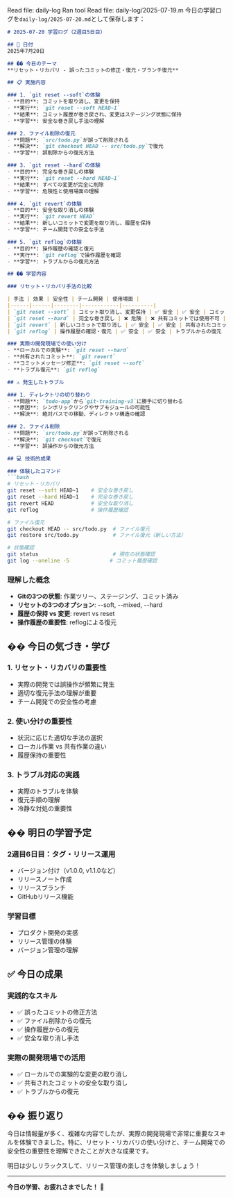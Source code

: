 Read file: daily-log
Ran tool
Read file: daily-log/2025-07-19.m
今日の学習ログを`daily-log/2025-07-20.md`として保存します：

```markdown:daily-log/2025-07-20.md
# 2025-07-20 学習ログ（2週目5日目）

## 📅 日付
2025年7月20日

## �� 今日のテーマ
**リセット・リカバリ - 誤ったコミットの修正・復元・ブランチ復元**

## 📋 実施内容

### 1. `git reset --soft`の体験
- **目的**: コミットを取り消し、変更を保持
- **実行**: `git reset --soft HEAD~1`
- **結果**: コミット履歴が巻き戻され、変更はステージング状態に保持
- **学習**: 安全な巻き戻し手法の理解

### 2. ファイル削除の復元
- **問題**: `src/todo.py`が誤って削除される
- **解決**: `git checkout HEAD -- src/todo.py`で復元
- **学習**: 誤削除からの復元方法

### 3. `git reset --hard`の体験
- **目的**: 完全な巻き戻しの体験
- **実行**: `git reset --hard HEAD~1`
- **結果**: すべての変更が完全に削除
- **学習**: 危険性と使用場面の理解

### 4. `git revert`の体験
- **目的**: 安全な取り消しの体験
- **実行**: `git revert HEAD`
- **結果**: 新しいコミットで変更を取り消し、履歴を保持
- **学習**: チーム開発での安全な手法

### 5. `git reflog`の体験
- **目的**: 操作履歴の確認と復元
- **実行**: `git reflog`で操作履歴を確認
- **学習**: トラブルからの復元方法

## �� 学習内容

### リセット・リカバリ手法の比較

| 手法 | 効果 | 安全性 | チーム開発 | 使用場面 |
|------|------|--------|------------|----------|
| `git reset --soft` | コミット取り消し、変更保持 | ✅ 安全 | ✅ 安全 | コミットメッセージ修正 |
| `git reset --hard` | 完全な巻き戻し | ❌ 危険 | ❌ 共有コミットでは使用不可 | ローカルでの実験取り消し |
| `git revert` | 新しいコミットで取り消し | ✅ 安全 | ✅ 安全 | 共有されたコミットの取り消し |
| `git reflog` | 操作履歴の確認・復元 | ✅ 安全 | ✅ 安全 | トラブルからの復元 |

### 実際の開発現場での使い分け
- **ローカルでの実験**: `git reset --hard`
- **共有されたコミット**: `git revert`
- **コミットメッセージ修正**: `git reset --soft`
- **トラブル復元**: `git reflog`

## ⚠️ 発生したトラブル

### 1. ディレクトリの切り替わり
- **問題**: `todo-app`から`git-training-v3`に勝手に切り替わる
- **原因**: シンボリックリンクやサブモジュールの可能性
- **解決**: 絶対パスでの移動、ディレクトリ構造の確認

### 2. ファイル削除
- **問題**: `src/todo.py`が誤って削除される
- **解決**: `git checkout`で復元
- **学習**: 誤操作からの復元方法

## 💻 技術的成果

### 体験したコマンド
```bash
# リセット・リカバリ
git reset --soft HEAD~1    # 安全な巻き戻し
git reset --hard HEAD~1    # 完全な巻き戻し
git revert HEAD            # 安全な取り消し
git reflog                 # 操作履歴確認

# ファイル復元
git checkout HEAD -- src/todo.py  # ファイル復元
git restore src/todo.py           # ファイル復元（新しい方法）

# 状態確認
git status                        # 現在の状態確認
git log --oneline -5             # コミット履歴確認
```

### 理解した概念
- **Gitの3つの状態**: 作業ツリー、ステージング、コミット済み
- **リセットの3つのオプション**: --soft, --mixed, --hard
- **履歴の保持 vs 変更**: revert vs reset
- **操作履歴の重要性**: reflogによる復元

## �� 今日の気づき・学び

### 1. リセット・リカバリの重要性
- 実際の開発では誤操作が頻繁に発生
- 適切な復元手法の理解が重要
- チーム開発での安全性の考慮

### 2. 使い分けの重要性
- 状況に応じた適切な手法の選択
- ローカル作業 vs 共有作業の違い
- 履歴保持の重要性

### 3. トラブル対応の実践
- 実際のトラブルを体験
- 復元手順の理解
- 冷静な対処の重要性

## �� 明日の学習予定

### 2週目6日目：タグ・リリース運用
- バージョン付け（v1.0.0, v1.1.0など）
- リリースノート作成
- リリースブランチ
- GitHubリリース機能

### 学習目標
- プロダクト開発の実感
- リリース管理の体験
- バージョン管理の理解

## ✅ 今日の成果

### 実践的なスキル
- ✅ 誤ったコミットの修正方法
- ✅ ファイル削除からの復元
- ✅ 操作履歴からの復元
- ✅ 安全な取り消し手法

### 実際の開発現場での活用
- ✅ ローカルでの実験的な変更の取り消し
- ✅ 共有されたコミットの安全な取り消し
- ✅ トラブルからの復元

## �� 振り返り

今日は情報量が多く、複雑な内容でしたが、実際の開発現場で非常に重要なスキルを体験できました。特に、リセット・リカバリの使い分けと、チーム開発での安全性の重要性を理解できたことが大きな成果です。

明日は少しリラックスして、リリース管理の楽しさを体験しましょう！

---

**今日の学習、お疲れさまでした！** 🎉
```
